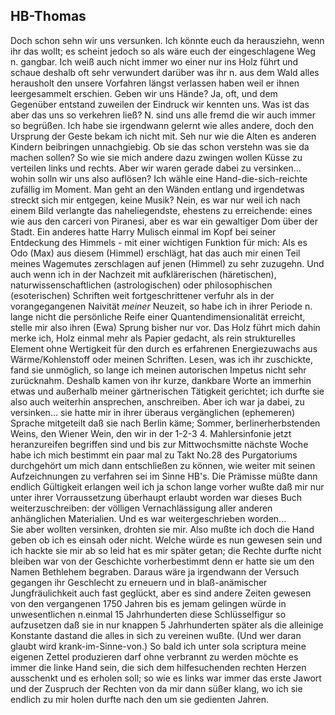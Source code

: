 ## HB-Thomas
Doch schon sehn wir uns versunken. Ich könnte euch da herausziehn, wenn ihr das wollt; es scheint jedoch so als wäre euch der eingeschlagene Weg n. gangbar. Ich weiß auch nicht immer wo einer nur ins Holz führt und schaue deshalb oft sehr verwundert darüber was ihr n. aus dem Wald alles herausholt den unsere Vorfahren längst verlassen haben weil er ihnen leergesammelt erschien. Geben wir uns Hände? Ja, oft, und dem Gegenüber entstand zuweilen der Eindruck wir kennten uns. Was ist das aber das uns so verkehren ließ? N. sind uns alle fremd die wir auch immer so begrüßen. Ich habe sie irgendwann gelernt wie alles andere, doch den Ursprung der Geste bekam ich nicht mit. Seh nur wie die Alten es anderen Kindern beibringen unnachgiebig. Ob sie das schon verstehn was sie da machen sollen? So wie sie mich andere dazu zwingen wollen Küsse zu verteilen links und rechts. Aber wir waren gerade dabei zu versinken... wohin solln wir uns also auflösen? Ich wähle eine Hand-die-sich-reichte zufällig im Moment. Man geht an den Wänden entlang und irgendetwas streckt sich mir entgegen, keine Musik? Nein, es war nur weil ich nach einem Bild verlangte das naheliegendste, ehestens zu erreichende: eines wie aus den carceri von Piranesi, aber es war ein gewaltiger Dom über der Stadt. Ein anderes hatte Harry Mulisch einmal im Kopf bei seiner Entdeckung des Himmels - mit einer wichtigen Funktion für mich: Als es Odo (Max) aus diesem (Himmel) erschlägt, hat das auch mir einen Teil meines Wagemutes zerschlagen auf jenen (Himmel) zu sehr zuzugehn. Und auch wenn ich in der Nachzeit mit aufklärerischen (häretischen), naturwissenschaftlichen (astrologischen) oder philosophischen (esoterischen) Schriften weit fortgeschrittener verfuhr als in der vorangegangenen Naivität *meiner* Neuzeit, so habe ich in ihrer Periode n. lange nicht die persönliche Reife einer Quantendimensionalität erreicht, stelle mir also ihren (Ewa) Sprung bisher nur vor. Das Holz führt mich dahin merke ich, Holz einmal mehr als Papier gedacht, als rein strukturelles Element ohne Wertigkeit für den durch es erfahrenen Energiezuwachs aus Wärme/Kohlenstoff oder meinen Schriften. Lesen, was ich ihr zuschickte, fand sie unmöglich, so lange ich meinen autorischen Impetus nicht sehr zurücknahm. Deshalb kamen von ihr kurze, dankbare Worte an immerhin etwas und außerhalb meiner gärtnerischen Tätigkeit gerichtet; ich durfte sie also auch weiterhin ansprechen, anschreiben. Aber ich war ja dabei, zu versinken... sie hatte mir in ihrer überaus vergänglichen (ephemeren) Sprache mitgeteilt daß sie nach Berlin käme; Sommer, berlinerherbstenden Weins, den Wiener Wein, den wir in der 1-2-3 4. Mahlersinfonie jetzt heranzureifen begriffen sind und bis zur Mittwochsmitte nächste Woche habe ich mich bestimmt ein paar mal zu Takt No.28 des Purgatoriums durchgehört um mich dann entschließen zu können, wie weiter mit seinen Aufzeichnungen zu verfahren sei im Sinne HB&#39;s. Die Prämisse müßte dann endlich Gültigkeit erlangen weil ich ja schon lange vorher wußte daß mir nur unter ihrer Vorraussetzung überhaupt erlaubt worden war dieses Buch weiterzuschreiben: der völligen Vernachlässigung aller anderen anhänglichen Materialien. Und es war weitergeschrieben worden...   
Sie aber wollten versinken, drohten sie mir. Also mußte ich doch die Hand geben ob ich es einsah oder nicht. Welche würde es nun gewesen sein und ich hackte sie mir ab so leid hat es mir später getan; die Rechte durfte nicht bleiben war von der Geschichte vorherbestimmt denn er hatte sie um den Namen Bethlehem begraben. Daraus wäre ja irgendwann der Versuch gegangen ihr Geschlecht zu erneuern und in blaß-anämischer Jungfräulichkeit auch fast geglückt, aber es sind andere Zeiten gewesen von den vergangenen 1750 Jahren bis es jemam gelingen würde in unwesentlichen n.einmal 15 Jahrhunderten diese Schlüsselfigur so aufzusetzen daß sie in nur knappen 5 Jahrhunderten später als die alleinige Konstante dastand die alles in sich zu vereinen wußte. (Und wer daran glaubt wird krank-im-Sinne-von.) So bald ich unter sola scriptura meine eigenen Zettel produzieren darf ohne verbrannt zu werden möchte es immer die linke Hand sein, die sich dem hilfesuchenden rechten Herzen ausschenkt und es erholen soll; so wie es links war immer das erste Jawort und der Zuspruch der Rechten von da mir dann süßer klang, wo ich sie endlich zu mir holen durfte nach den um sie gedienten Jahren.    
